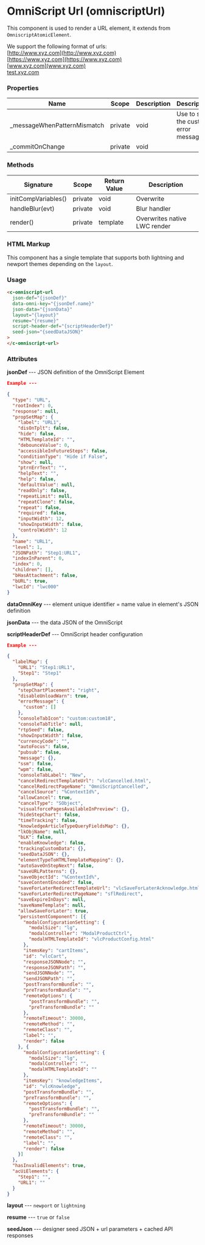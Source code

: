 # OmniScript Url (omniscriptUrl)

This component is used to render a URL element, it extends from `OmniscriptAtomicElement`.

We support the following format of urls:  
[http://www.xyz.com](http://www.xyz.com)  
[https://www.xyz.com](https://www.xyz.com)  
[www.xyz.com](www.xyz.com)  
[test.xyz.com](test.xyz.com)

### Properties

| Name                         | Scope   | Description | Description                         |
| ---------------------------- | ------- | ----------- | ----------------------------------- |
| \_messageWhenPatternMismatch | private | void        | Use to set the custom error message |
| \_commitOnChange             | private | void        |                                     |

### Methods

| Signature           | Scope   | Return Value | Description                  |
| ------------------- | ------- | ------------ | ---------------------------- |
| initCompVariables() | private | void         | Overwrite                    |
| handleBlur(evt)     | private | void         | Blur handler                 |
| render()            | private | template     | Overwrites native LWC render |

### HTML Markup

This component has a single template that supports both lightning and newport themes depending on the `layout`.

### Usage

```html
<c-omniscript-url
  json-def="{jsonDef}"
  data-omni-key="{jsonDef.name}"
  json-data="{jsonData}"
  layout="{layout}"
  resume="{resume}"
  script-header-def="{scriptHeaderDef}"
  seed-json="{seedDataJSON}"
>
</c-omniscript-url>
```

### Attributes

**jsonDef** --- JSON definition of the OmniScript Element

```json
Example ---

{
  "type": "URL",
  "rootIndex": 0,
  "response": null,
  "propSetMap": {
    "label": "URL1",
    "disOnTplt": false,
    "hide": false,
    "HTMLTemplateId": "",
    "debounceValue": 0,
    "accessibleInFutureSteps": false,
    "conditionType": "Hide if False",
    "show": null,
    "ptrnErrText": "",
    "helpText": "",
    "help": false,
    "defaultValue": null,
    "readOnly": false,
    "repeatLimit": null,
    "repeatClone": false,
    "repeat": false,
    "required": false,
    "inputWidth": 12,
    "showInputWidth": false,
    "controlWidth": 12
  },
  "name": "URL1",
  "level": 1,
  "JSONPath": "Step1:URL1",
  "indexInParent": 0,
  "index": 0,
  "children": [],
  "bHasAttachment": false,
  "bURL": true,
  "lwcId": "lwc000"
}
```

**dataOmniKey** --- element unique identifier = name value in element's JSON definition

**jsonData** --- the data JSON of the OmniScript

**scriptHeaderDef** --- OmniScript header configuration

```json
Example ---

{
  "labelMap": {
    "URL1": "Step1:URL1",
    "Step1": "Step1"
  },
  "propSetMap": {
    "stepChartPlacement": "right",
    "disableUnloadWarn": true,
    "errorMessage": {
      "custom": []
    },
    "consoleTabIcon": "custom:custom18",
    "consoleTabTitle": null,
    "rtpSeed": false,
    "showInputWidth": false,
    "currencyCode": "",
    "autoFocus": false,
    "pubsub": false,
    "message": {},
    "ssm": false,
    "wpm": false,
    "consoleTabLabel": "New",
    "cancelRedirectTemplateUrl": "vlcCancelled.html",
    "cancelRedirectPageName": "OmniScriptCancelled",
    "cancelSource": "%ContextId%",
    "allowCancel": true,
    "cancelType": "SObject",
    "visualforcePagesAvailableInPreview": {},
    "hideStepChart": false,
    "timeTracking": false,
    "knowledgeArticleTypeQueryFieldsMap": {},
    "lkObjName": null,
    "bLK": false,
    "enableKnowledge": false,
    "trackingCustomData": {},
    "seedDataJSON": {},
    "elementTypeToHTMLTemplateMapping": {},
    "autoSaveOnStepNext": false,
    "saveURLPatterns": {},
    "saveObjectId": "%ContextId%",
    "saveContentEncoded": false,
    "saveForLaterRedirectTemplateUrl": "vlcSaveForLaterAcknowledge.html",
    "saveForLaterRedirectPageName": "sflRedirect",
    "saveExpireInDays": null,
    "saveNameTemplate": null,
    "allowSaveForLater": true,
    "persistentComponent": [{
      "modalConfigurationSetting": {
        "modalSize": "lg",
        "modalController": "ModalProductCtrl",
        "modalHTMLTemplateId": "vlcProductConfig.html"
      },
      "itemsKey": "cartItems",
      "id": "vlcCart",
      "responseJSONNode": "",
      "responseJSONPath": "",
      "sendJSONNode": "",
      "sendJSONPath": "",
      "postTransformBundle": "",
      "preTransformBundle": "",
      "remoteOptions": {
        "postTransformBundle": "",
        "preTransformBundle": ""
      },
      "remoteTimeout": 30000,
      "remoteMethod": "",
      "remoteClass": "",
      "label": "",
      "render": false
    }, {
      "modalConfigurationSetting": {
        "modalSize": "lg",
        "modalController": "",
        "modalHTMLTemplateId": ""
      },
      "itemsKey": "knowledgeItems",
      "id": "vlcKnowledge",
      "postTransformBundle": "",
      "preTransformBundle": "",
      "remoteOptions": {
        "postTransformBundle": "",
        "preTransformBundle": ""
      },
      "remoteTimeout": 30000,
      "remoteMethod": "",
      "remoteClass": "",
      "label": "",
      "render": false
    }]
  },
  "hasInvalidElements": true,
  "acUiElements": {
    "Step1": "",
    "URL1": ""
  }
}
```

**layout** --- `newport` or `lightning`

**resume** --- `true` or `false`

**seedJson** --- designer seed JSON + url parameters + cached API responses
